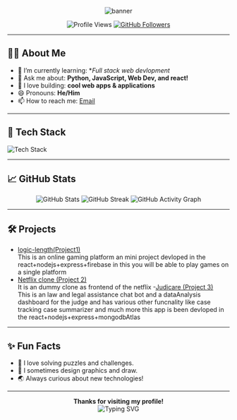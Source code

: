 <!-- Banner -->
<p align="center">
  <img src="https://capsule-render.vercel.app/api?type=waving&color=gradient&height=200&section=header&text=Hi%20there,%20I'm%20Ashok%20👋&fontSize=40&fontAlignY=40&desc=Welcome%20to%20my%20GitHub%20profile!&descAlignY=60" alt="banner"/>
</p>

<!-- Badges -->
<p align="center">
  <img src="https://komarev.com/ghpvc/?username=ashok280705&color=blueviolet" alt="Profile Views"/>
  <a href="https://github.com/ashok280705?tab=followers">
    <img src="https://img.shields.io/github/followers/ashok280705?label=Followers&style=social" alt="GitHub Followers"/>
  </a>
</p>

---

## 👨‍💻 About Me

- 🌱 I’m currently learning: **Full stack web devlopment*
- 💬 Ask me about: **Python, JavaScript, Web Dev, and react!**
- 🚀 I love building: **cool web apps & applications**
- 😄 Pronouns: **He/Him**
- 📫 How to reach me: [Email](anuj.mayekar001@gmail.com)

---

## 🚀 Tech Stack

<img src="https://skillicons.dev/icons?i=js,html,css,react,nodejs,git,github,linux" alt="Tech Stack" />

---

## 📈 GitHub Stats

<p align="center">
  <img src="https://github-readme-stats.vercel.app/api?username=ashok280705&show_icons=true&theme=radical" alt="GitHub Stats" />
  <img src="https://streak-stats.demolab.com?user=ashok280705&theme=radical&hide_border=true" alt="GitHub Streak" />
  <img src="https://github-readme-activity-graph.cyclic.app/graph?username=ashok280705&theme=react-dark" alt="GitHub Activity Graph" />
</p>

---

## 🛠️ Projects

- [logic-length(Project1)](https://github.com/ashok280705/logic-length)  
  This is an online gaming platform an mini project devloped in the react+nodejs+express+firebase in this you will be able to play games on a single platform
- [Netflix clone (Project 2)](https://github.com/ashok280705/Netflix-Clone-Resposive)  
  It is an dummy clone as frontend of the netflix
-[Judicare (Project 3)](https://github.com/ashok280705/judicare)  
  This is an law and legal assistance chat bot and a dataAnalysis dashboard for the judge and has various other funcnality like case tracking case summarizer and much more this app is been devloped in the react+nodejs+express+mongodbAtlas
---

## ✨ Fun Facts

- 🧩 I love solving puzzles and challenges.
- 🎨 I sometimes design graphics and draw.
- 🌏 Always curious about new technologies!

---

<p align="center">
  <b>Thanks for visiting my profile!</b><br/>
  <img src="https://readme-typing-svg.demolab.com?font=Fira+Code&duration=2000&pause=500&color=F70000&center=true&vCenter=true&width=435&lines=Happy+Coding!;Let's+Connect+🚀" alt="Typing SVG" />
</p>
